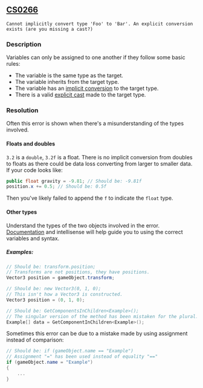 ## [CS0266](https://docs.microsoft.com/en-us/dotnet/csharp/language-reference/compiler-messages/cs0266)

```
Cannot implicitly convert type 'Foo' to 'Bar'. An explicit conversion exists (are you missing a cast?)
```

### Description
Variables can only be assigned to one another if they follow some basic rules:
- The variable is the same type as the target.
- The variable inherits from the target type.
- The variable has an [implicit conversion](https://docs.microsoft.com/en-us/dotnet/csharp/programming-guide/types/casting-and-type-conversions#implicit-conversions) to the target type.
- There is a valid [explicit cast](https://docs.microsoft.com/en-us/dotnet/csharp/programming-guide/types/casting-and-type-conversions#explicit-conversions) made to the target type.

### Resolution
Often this error is shown when there's a misunderstanding of the types involved.

#### Floats and doubles
`3.2` is a `double`, `3.2f` is a float. There is no implicit conversion from doubles to floats as there could be data loss converting from larger to smaller data.  
If your code looks like:  
```csharp
public float gravity = -9.81; // Should be: -9.81f
position.x += 0.5; // Should be: 0.5f
```  
Then you've likely failed to append the `f` to indicate the `float` type.

#### Other types
Understand the types of the two objects involved in the error. [Documentation](https://docs.unity3d.com/ScriptReference/) and intellisense will help guide you to using the correct variables and syntax.  
##### Examples:
```csharp
// Should be: transform.position;
// Transforms are not positions, they have positions.
Vector3 position = gameObject.transform;
```

```csharp
// Should be: new Vector3(0, 1, 0);
// This isn't how a Vector3 is constructed.
Vector3 position = (0, 1, 0);
```

```csharp
// Should be: GetComponentsInChildren<Example>();
// The singular version of the method has been mistaken for the plural.
Example[] data = GetComponentInChildren<Example>();
```

Sometimes this error can be due to a mistake made by using assignment instead of comparison:
```csharp
// Should be: if (gameObject.name == "Example")
// Assignment "=" has been used instead of equality "=="
if (gameObject.name = "Example")
{
    ...
}
```